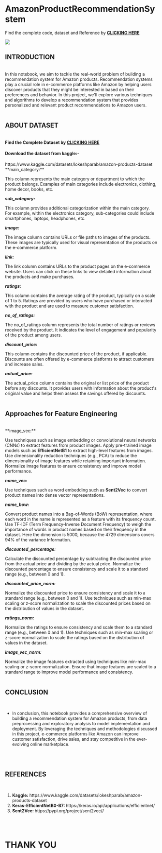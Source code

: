 # AmazonProductRecommendationSystem

Find the complete code, dataset and Reference by <b><a href="https://drive.google.com/drive/folders/10KGTcF5VBebyDFEQlmVTpJTsSCX9b4sB?usp=sharing">CLICKING HERE</a></b>

<img src="https://github.com/iamrudra-narayan/AmazonProductRecommendationSystem/assets/84215414/e41b7126-9248-47d8-8b3c-8775078b18f1">
<br>
<h2><b>INTRODUCTION</b></h2>
<br>
In this notebook, we aim to tackle the real-world problem of building a recommendation system for Amazon products. Recommendation systems play a crucial role in e-commerce platforms like Amazon by helping users discover products that they might be interested in based on their preferences and behavior. In this project, we'll explore various techniques and algorithms to develop a recommendation system that provides personalized and relevant product recommendations to Amazon users.
<br>
<br>
<h2><b>ABOUT DATASET</b></h2>
<br>
<b>Find the Complete Dataset by <a href="https://drive.google.com/drive/folders/1WLNHqePrioUnpowv6xpu6l0Cb0VQ27BB?usp=sharing">CLICKING HERE</a></b>
<br>
<h4><b>Download the dataset from kaggle:- </b></h4> <a>https://www.kaggle.com/datasets/lokeshparab/amazon-products-dataset</a>
<br>
**main_category:**

This column represents the main category or department to which the product belongs.
Examples of main categories include electronics, clothing, home decor, books, etc.

***sub_category:***

This column provides additional categorization within the main category.
For example, within the electronics category, sub-categories could include smartphones, laptops, headphones, etc.

***image:***

The image column contains URLs or file paths to images of the products.
These images are typically used for visual representation of the products on the e-commerce platform.

***link:***

The link column contains URLs to the product pages on the e-commerce website.
Users can click on these links to view detailed information about the products and make purchases.

***ratings:***

This column contains the average rating of the product, typically on a scale of 1 to 5.
Ratings are provided by users who have purchased or interacted with the product and are used to measure customer satisfaction.

***no_of_ratings:***

The no_of_ratings column represents the total number of ratings or reviews received by the product.
It indicates the level of engagement and popularity of the product among users.

***discount_price:***

This column contains the discounted price of the product, if applicable.
Discounts are often offered by e-commerce platforms to attract customers and increase sales.

***actual_price:***

The actual_price column contains the original or list price of the product before any discounts.
It provides users with information about the product's original value and helps them assess the savings offered by discounts.
<br>
<br>
<h2><b>Approaches for Feature Engineering</b></h2>
<br>
**image_vec:**

Use techniques such as image embedding or convolutional neural networks (CNNs) to extract features from product images.
Apply pre-trained image models such as **EfficientNetB1** to extract high-level features from images.
Use dimensionality reduction techniques (e.g., PCA) to reduce the dimensionality of image features while retaining important information.
Normalize image features to ensure consistency and improve model performance.

***name_vec:***

Use techniques such as word embedding such as **Sent2Vec** to convert product names into dense vector representations.

***name_bow:***

Convert product names into a Bag-of-Words (BoW) representation, where each word in the name is represented as a feature with its frequency count.
Use TF-IDF (Term Frequency-Inverse Document Frequency) to weigh the importance of words in product names based on their frequency in the dataset.
Here the dimension is 5000, because the 4729 dimensions covers 94% of the variance Information.

***discounted_percentage:***

Calculate the discounted percentage by subtracting the discounted price from the actual price and dividing by the actual price.
Normalize the discounted percentage to ensure consistency and scale it to a standard range (e.g., between 0 and 1).

***discounted_price_norm:***

Normalize the discounted price to ensure consistency and scale it to a standard range (e.g., between 0 and 1).
Use techniques such as min-max scaling or z-score normalization to scale the discounted prices based on the distribution of values in the dataset.

***ratings_norm:***

Normalize the ratings to ensure consistency and scale them to a standard range (e.g., between 0 and 1).
Use techniques such as min-max scaling or z-score normalization to scale the ratings based on the distribution of values in the dataset.

***image_vec_norm:***

Normalize the image features extracted using techniques like min-max scaling or z-score normalization.
Ensure that image features are scaled to a standard range to improve model performance and consistency.
<br>
<br>
<h2><b>CONCLUSION</b></h2>
<br>
<ul>
  <li>
    In conclusion, this notebook provides a comprehensive overview of building a recommendation system for Amazon products, from data preprocessing and exploratory analysis to model implementation and deployment. By leveraging the techniques and methodologies discussed in this project, e-commerce platforms like Amazon can improve customer satisfaction, drive sales, and stay competitive in the ever-evolving online marketplace.
  </li>
</ul>
<br>
<br>
<h2><b>REFERENCES</b></h2>
<br>
<ol>
    <li><b>Kaggle:</b> https://www.kaggle.com/datasets/lokeshparab/amazon-products-dataset</li>
    <li><b>Keras-EfficientNetB0-B7: </b> https://keras.io/api/applications/efficientnet/</li>
    <li><b>Sent2Vec: </b> https://pypi.org/project/sent2vec//</li>
</ol>
<br>
<br>
<h1><b>THANK YOU</b></h1>
